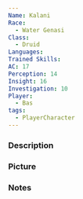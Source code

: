 ```yaml
---
Name: Kalani
Race:
  - Water Genasi
Class:
  - Druid
Languages: 
Trained Skills: 
AC: 17
Perception: 14
Insight: 16
Investigation: 10
Player:
  - Bas
tags:
  - PlayerCharacter
---
```



### Description


### Picture


### Notes

